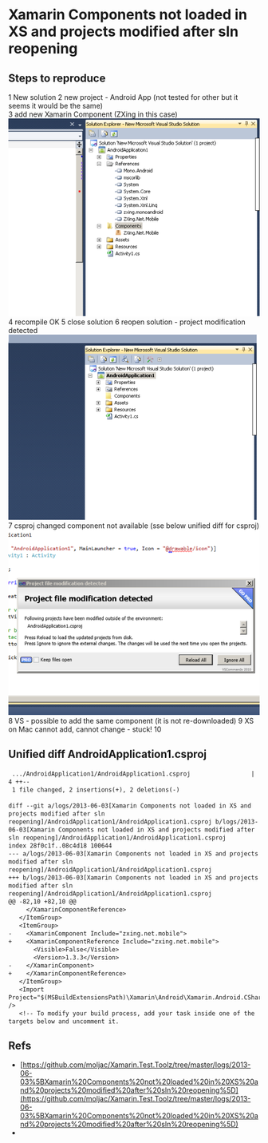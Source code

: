 # Xamarin Components not loaded in XS and projects modified after sln reopening #


## Steps to reproduce ##

1	New solution
2	new project - Android App (not tested for other but it seems it would be the same)    
3	add new Xamarin Component (ZXing in this case)    
	![Component added in VS](https://github.com/moljac/Xamarin.Test.Toolz/blob/master/logs/2013-06-03%5BXamarin%20Components%20not%20loaded%20in%20XS%20and%20projects%20modified%20after%20sln%20reopening%5D/screenshots/xamarin-component-vs-added-CropperCapture%5B23%5D.png)   
4	recompile OK
5 	close solution
6	reopen solution - project modification detected   
	![Project modification - reloading](https://github.com/moljac/Xamarin.Test.Toolz/blob/master/logs/2013-06-03%5BXamarin%20Components%20not%20loaded%20in%20XS%20and%20projects%20modified%20after%20sln%20reopening%5D/screenshots/xamarin-component-vs-not-available-CropperCapture%5B25%5D.png)   
7	csproj changed component not available (sse below unified diff for csproj)    
	![Project modification - reloading](https://github.com/moljac/Xamarin.Test.Toolz/blob/master/logs/2013-06-03%5BXamarin%20Components%20not%20loaded%20in%20XS%20and%20projects%20modified%20after%20sln%20reopening%5D/screenshots/xamarin-component-vs-solution-reopened-CropperCapture%5B24%5D.png)   
8	VS - possible to add the same component (it is not re-downloaded)
9	XS on Mac cannot add, cannot change - stuck!
10	


## Unified diff AndroidApplication1.csproj ##

	 .../AndroidApplication1/AndroidApplication1.csproj                 |    4 ++--
	 1 file changed, 2 insertions(+), 2 deletions(-)

	diff --git a/logs/2013-06-03[Xamarin Components not loaded in XS and projects modified after sln reopening]/AndroidApplication1/AndroidApplication1.csproj b/logs/2013-06-03[Xamarin Components not loaded in XS and projects modified after sln reopening]/AndroidApplication1/AndroidApplication1.csproj
	index 28f0c1f..08c4d18 100644
	--- a/logs/2013-06-03[Xamarin Components not loaded in XS and projects modified after sln reopening]/AndroidApplication1/AndroidApplication1.csproj	
	+++ b/logs/2013-06-03[Xamarin Components not loaded in XS and projects modified after sln reopening]/AndroidApplication1/AndroidApplication1.csproj	
	@@ -82,10 +82,10 @@
		 </XamarinComponentReference>
	   </ItemGroup>
	   <ItemGroup>
	-    <XamarinComponent Include="zxing.net.mobile">
	+    <XamarinComponentReference Include="zxing.net.mobile">
		   <Visible>False</Visible>
		   <Version>1.3.3</Version>
	-    </XamarinComponent>
	+    </XamarinComponentReference>
	   </ItemGroup>
	   <Import Project="$(MSBuildExtensionsPath)\Xamarin\Android\Xamarin.Android.CSharp.targets" />
	   <!-- To modify your build process, add your task inside one of the targets below and uncomment it. 


## Refs ## 

* [https://github.com/moljac/Xamarin.Test.Toolz/tree/master/logs/2013-06-03%5BXamarin%20Components%20not%20loaded%20in%20XS%20and%20projects%20modified%20after%20sln%20reopening%5D](https://github.com/moljac/Xamarin.Test.Toolz/tree/master/logs/2013-06-03%5BXamarin%20Components%20not%20loaded%20in%20XS%20and%20projects%20modified%20after%20sln%20reopening%5D)
* []()
